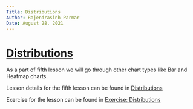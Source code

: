 ```yaml
---
Title: Distributions
Author: Rajendrasinh Parmar
Date: August 28, 2021
---
```


# [Distributions](./distributions.ipynb)

As a part of fifth lesson we will go through other chart types like Bar and Heatmap charts.

Lesson details for the fifth lesson can be found in [Distributions](./distributions.ipynb)

Exercise for the lesson can be found in [Exercise: Distributions](./exercise-distributions.ipynb)